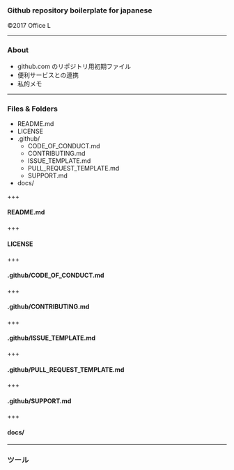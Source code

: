 ### Github repository boilerplate for japanese

©2017 Office L 

---

### About

* github.com のリポジトリ用初期ファイル
* 便利サービスとの連携
* 私的メモ

---

### Files & Folders

* README.md
* LICENSE
* .github/
  * CODE_OF_CONDUCT.md
  * CONTRIBUTING.md
  * ISSUE_TEMPLATE.md
  * PULL_REQUEST_TEMPLATE.md
  * SUPPORT.md
* docs/

+++

#### README.md

+++

#### LICENSE

+++

#### .github/CODE_OF_CONDUCT.md

+++

#### .github/CONTRIBUTING.md

+++

#### .github/ISSUE_TEMPLATE.md

+++

#### .github/PULL_REQUEST_TEMPLATE.md

+++

#### .github/SUPPORT.md

+++

#### docs/

---

### ツール


